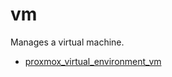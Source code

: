 # vm

Manages a virtual machine.

- [proxmox_virtual_environment_vm](https://registry.terraform.io/providers/bpg/proxmox/latest/docs/resources/virtual_environment_vm)
